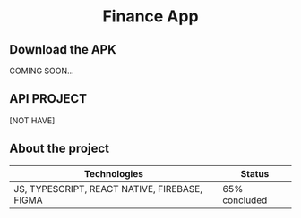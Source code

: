 <h1 align="center">Finance App</h1>

<h2>Download the APK</h1>
<p>COMING SOON...</p>

<h2> API PROJECT </h1>
<p> [NOT HAVE] </p>


<h2> About the project </h1>

| Technologies | Status |
|---|---|
| JS, TYPESCRIPT, REACT NATIVE, FIREBASE, FIGMA | 65% concluded |

